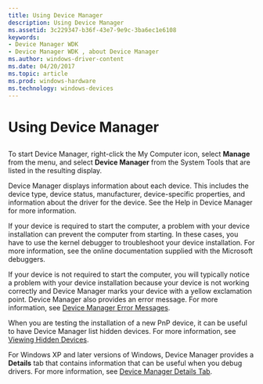 ```yaml
---
title: Using Device Manager
description: Using Device Manager
ms.assetid: 3c229347-b36f-43e7-9e9c-3ba6ec1e6108
keywords:
- Device Manager WDK
- Device Manager WDK , about Device Manager
ms.author: windows-driver-content
ms.date: 04/20/2017
ms.topic: article
ms.prod: windows-hardware
ms.technology: windows-devices
---
```


# Using Device Manager


## <a href="" id="ddk-using-device-manager-dg"></a>


To start Device Manager, right-click the My Computer icon, select **Manage** from the menu, and select **Device Manager** from the System Tools that are listed in the resulting display.

Device Manager displays information about each device. This includes the device type, device status, manufacturer, device-specific properties, and information about the driver for the device. See the Help in Device Manager for more information.

If your device is required to start the computer, a problem with your device installation can prevent the computer from starting. In these cases, you have to use the kernel debugger to troubleshoot your device installation. For more information, see the online documentation supplied with the Microsoft debuggers.

If your device is not required to start the computer, you will typically notice a problem with your device installation because your device is not working correctly and Device Manager marks your device with a yellow exclamation point. Device Manager also provides an error message. For more information, see [Device Manager Error Messages](device-manager-error-messages.md).

When you are testing the installation of a new PnP device, it can be useful to have Device Manager list hidden devices. For more information, see [Viewing Hidden Devices](viewing-hidden-devices.md).

For Windows XP and later versions of Windows, Device Manager provides a **Details** tab that contains information that can be useful when you debug drivers. For more information, see [Device Manager Details Tab](device-manager-details-tab.md).

 

 





